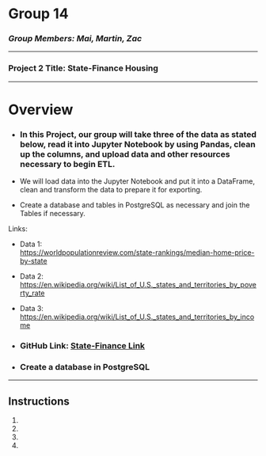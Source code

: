 # **Group 14**

### _Group Members: Mai, Martin, Zac_
___

### Project 2 Title: State-Finance Housing


____

# **Overview**

- ### In this Project, our group will take three of the data as stated below, read it into Jupyter Notebook by using Pandas, clean up the columns, and upload data and other resources necessary to begin ETL.

- We will load data into the Jupyter Notebook and put it into a DataFrame, clean and transform the data to prepare it for exporting.

- Create a database and tables in PostgreSQL as necessary and join the Tables if necessary.

Links:

- Data 1:  
https://worldpopulationreview.com/state-rankings/median-home-price-by-state

- Data 2: https://en.wikipedia.org/wiki/List_of_U.S._states_and_territories_by_poverty_rate

- Data 3: https://en.wikipedia.org/wiki/List_of_U.S._states_and_territories_by_income


 - ### GitHub Link:  [State-Finance Link](https://github.com/mmyang123/state-finance)

- ### Create a database in PostgreSQL


___
## **Instructions**

1.

2.

3.

4.













